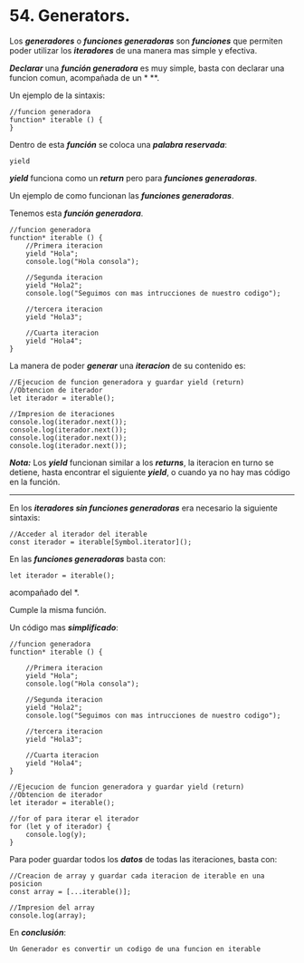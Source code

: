 
# 54. Generators.

Los ***generadores*** o ***funciones generadoras*** son ***funciones*** que permiten poder utilizar los ***iteradores*** de una manera mas simple y efectiva.

***Declarar*** una ***función generadora*** es muy simple, basta con declarar una funcion comun, acompañada de un * **.

Un ejemplo de la sintaxis:

~~~
//funcion generadora
function* iterable () {
}
~~~

Dentro de esta ***función*** se coloca una ***palabra reservada***:

	yield

***yield*** funciona como un ***return*** pero para ***funciones generadoras***.

Un ejemplo de como funcionan las ***funciones generadoras***.

Tenemos esta ***función generadora***.

~~~
//funcion generadora
function* iterable () {
	//Primera iteracion
	yield "Hola";
	console.log("Hola consola");

	//Segunda iteracion
	yield "Hola2";
	console.log("Seguimos con mas intrucciones de nuestro codigo");

	//tercera iteracion
	yield "Hola3";

	//Cuarta iteracion
	yield "Hola4";
}
~~~

La manera de poder ***generar*** una ***iteracion*** de su contenido es:

~~~
//Ejecucion de funcion generadora y guardar yield (return)
//Obtencion de iterador
let iterador = iterable();

//Impresion de iteraciones
console.log(iterador.next());
console.log(iterador.next());
console.log(iterador.next());
console.log(iterador.next());
~~~

***Nota:*** Los ***yield*** funcionan similar a los ***returns***, la iteracion en turno se detiene, hasta encontrar el siguiente ***yield***, o cuando ya no hay mas código en la función.

---
En los ***iteradores sin funciones generadoras*** era necesario la siguiente sintaxis:

~~~
//Acceder al iterador del iterable
const iterador = iterable[Symbol.iterator]();
~~~

En las ***funciones generadoras*** basta con:

~~~
let iterador = iterable();
~~~

acompañado del *.

Cumple la misma función.

Un código mas ***simplificado***:

~~~
//funcion generadora
function* iterable () {

	//Primera iteracion
	yield "Hola";
	console.log("Hola consola");

	//Segunda iteracion
	yield "Hola2";
	console.log("Seguimos con mas intrucciones de nuestro codigo");

	//tercera iteracion
	yield "Hola3";

	//Cuarta iteracion
	yield "Hola4";
}

//Ejecucion de funcion generadora y guardar yield (return)
//Obtencion de iterador
let iterador = iterable();

//for of para iterar el iterador
for (let y of iterador) {
	console.log(y);
}
~~~

Para poder guardar todos los ***datos*** de todas las iteraciones, basta con:

~~~
//Creacion de array y guardar cada iteracion de iterable en una posicion
const array = [...iterable()];

//Impresion del array
console.log(array);
~~~

En ***conclusión***:

	Un Generador es convertir un codigo de una funcion en iterable